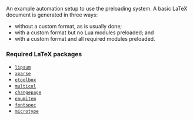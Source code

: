 An example automation setup to use the preloading system. A basic LaTeX document is generated in three ways:

 -  without a custom format, as is usually done;
 -  with a custom format but no Lua modules preloaded; and
 -  with a custom format and all required modules preloaded.

###  Required LaTeX packages

 -  [`lipsum`](http://www.ctan.org/pkg/lipsum)
 -  [`xparse`](http://www.ctan.org/pkg/xparse)
 -  [`etoolbox`](http://www.ctan.org/pkg/etoolbox)
 -  [`multicol`](http://www.ctan.org/pkg/multicol)
 -  [`changepage`](http://www.ctan.org/pkg/changepage)
 -  [`enumitem`](http://www.ctan.org/pkg/enumitem)
 -  [`fontspec`](http://www.ctan.org/pkg/fontspec)
 -  [`microtype`](http://www.ctan.org/pkg/microtype)